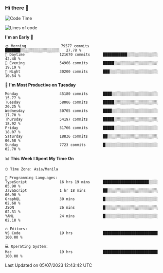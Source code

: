 ### Hi there 👋

<!--START_SECTION:waka-->
![Code Time](http://img.shields.io/badge/Code%20Time-4%2C139%20hrs%2019%20mins-blue)

![Lines of code](https://img.shields.io/badge/From%20Hello%20World%20I%27ve%20Written-109.3%20million%20lines%20of%20code-blue)

**I'm an Early 🐤** 

```text
🌞 Morning                79577 commits       ███████░░░░░░░░░░░░░░░░░░   27.78 % 
🌆 Daytime                121670 commits      ███████████░░░░░░░░░░░░░░   42.48 % 
🌃 Evening                54966 commits       █████░░░░░░░░░░░░░░░░░░░░   19.19 % 
🌙 Night                  30200 commits       ███░░░░░░░░░░░░░░░░░░░░░░   10.54 % 
```
📅 **I'm Most Productive on Tuesday** 

```text
Monday                   45180 commits       ████░░░░░░░░░░░░░░░░░░░░░   15.77 % 
Tuesday                  58006 commits       █████░░░░░░░░░░░░░░░░░░░░   20.25 % 
Wednesday                50705 commits       ████░░░░░░░░░░░░░░░░░░░░░   17.70 % 
Thursday                 54197 commits       █████░░░░░░░░░░░░░░░░░░░░   18.92 % 
Friday                   51766 commits       █████░░░░░░░░░░░░░░░░░░░░   18.07 % 
Saturday                 18836 commits       ██░░░░░░░░░░░░░░░░░░░░░░░   06.58 % 
Sunday                   7723 commits        █░░░░░░░░░░░░░░░░░░░░░░░░   02.70 % 
```


📊 **This Week I Spent My Time On** 

```text
🕑︎ Time Zone: Asia/Manila

💬 Programming Languages: 
TypeScript               16 hrs 19 mins      █████████████████████░░░░   85.90 % 
JavaScript               1 hr 18 mins        ██░░░░░░░░░░░░░░░░░░░░░░░   06.90 % 
GraphQL                  30 mins             █░░░░░░░░░░░░░░░░░░░░░░░░   02.68 % 
JSON                     26 mins             █░░░░░░░░░░░░░░░░░░░░░░░░   02.31 % 
YAML                     24 mins             █░░░░░░░░░░░░░░░░░░░░░░░░   02.18 % 

🔥 Editors: 
VS Code                  19 hrs              █████████████████████████   100.00 % 

💻 Operating System: 
Mac                      19 hrs              █████████████████████████   100.00 % 
```


 Last Updated on 05/07/2023 12:43:42 UTC
<!--END_SECTION:waka-->


<!--
**rad182/rad182** is a ✨ _special_ ✨ repository because its `README.md` (this file) appears on your GitHub profile.

Here are some ideas to get you started:

- 🔭 I’m currently working on ...
- 🌱 I’m currently learning ...
- 👯 I’m looking to collaborate on ...
- 🤔 I’m looking for help with ...
- 💬 Ask me about ...
- 📫 How to reach me: ...
- 😄 Pronouns: ...
- ⚡ Fun fact: ...
-->

